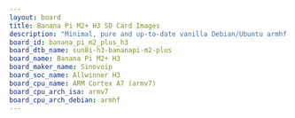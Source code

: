 ```yaml
---
layout: board
title: Banana Pi M2+ H3 SD Card Images
description: "Minimal, pure and up-to-date vanilla Debian/Ubuntu armhf SD card images for Banana Pi M2+ H3 by Sinovoip, SoC: Allwinner H3, CPU ISA: armv7"
board_id: banana_pi_m2_plus_h3
board_dtb_name: sun8i-h3-bananapi-m2-plus
board_name: Banana Pi M2+ H3
board_maker_name: Sinovoip
board_soc_name: Allwinner H3
board_cpu_name: ARM Cortex A7 (armv7)
board_cpu_arch_isa: armv7
board_cpu_arch_debian: armhf
---
```

